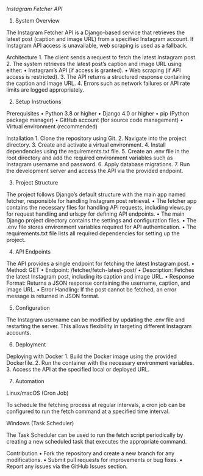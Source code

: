 *Instagram Fetcher API*

1) System Overview

The Instagram Fetcher API is a Django-based service that retrieves the latest post (caption and image URL) from a specified Instagram account. If Instagram API access is unavailable, web scraping is used as a fallback.

Architecture
	1.	The client sends a request to fetch the latest Instagram post.
	2.	The system retrieves the latest post’s caption and image URL using either:
	•	Instagram’s API (if access is granted).
	•	Web scraping (if API access is restricted).
	3.	The API returns a structured response containing the caption and image URL.
	4.	Errors such as network failures or API rate limits are logged appropriately.

2) Setup Instructions

Prerequisites
	•	Python 3.8 or higher
	•	Django 4.0 or higher
	•	pip (Python package manager)
	•	GitHub account (for source code management)
	•	Virtual environment (recommended)

Installation
	1.	Clone the repository using Git.
	2.	Navigate into the project directory.
	3.	Create and activate a virtual environment.
	4.	Install dependencies using the requirements.txt file.
	5.	Create an .env file in the root directory and add the required environment variables such as Instagram username and password.
	6.	Apply database migrations.
	7.	Run the development server and access the API via the provided endpoint.

3) Project Structure

The project follows Django’s default structure with the main app named fetcher, responsible for handling Instagram post retrieval.
	•	The fetcher app contains the necessary files for handling API requests, including views.py for request handling and urls.py for defining API endpoints.
	•	The main Django project directory contains the settings and configuration files.
	•	The .env file stores environment variables required for API authentication.
	•	The requirements.txt file lists all required dependencies for setting up the project.

4) API Endpoints

The API provides a single endpoint for fetching the latest Instagram post.
	•	Method: GET
	•	Endpoint: /fetcher/fetch-latest-post/
	•	Description: Fetches the latest Instagram post, including its caption and image URL.
	•	Response Format: Returns a JSON response containing the username, caption, and image URL.
	•	Error Handling: If the post cannot be fetched, an error message is returned in JSON format.

5) Configuration

The Instagram username can be modified by updating the .env file and restarting the server. This allows flexibility in targeting different Instagram accounts.

6) Deployment

Deploying with Docker
	1.	Build the Docker image using the provided Dockerfile.
	2.	Run the container with the necessary environment variables.
	3.	Access the API at the specified local or deployed URL.

7) Automation

Linux/macOS (Cron Job)

To schedule the fetching process at regular intervals, a cron job can be configured to run the fetch command at a specified time interval.

Windows (Task Scheduler)

The Task Scheduler can be used to run the fetch script periodically by creating a new scheduled task that executes the appropriate command.

Contribution
	•	Fork the repository and create a new branch for any modifications.
	•	Submit pull requests for improvements or bug fixes.
	•	Report any issues via the GitHub Issues section.
